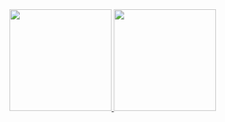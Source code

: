 <div>
<a href="https://github.com/gomesss01">
<img loading="lazy" height="180em" src="https://github-readme-stats.vercel.app/api/top-langs/?username=gomesss01&layout=compact&langs_count=7&theme=dracula"/>
<img loading="lazy" height="180em" src="https://github-readme-stats.vercel.app/api?username=gomesss01&show_icons=true&theme=dracula&include_all_commits=true&count_private=true"/>
</div>
